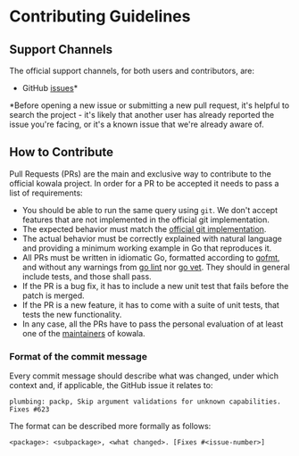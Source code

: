# Contributing Guidelines

## Support Channels

The official support channels, for both users and contributors, are:

- GitHub [issues](https://github.com/kowala-tech/kUSD/issues)*

*Before opening a new issue or submitting a new pull request, it's helpful to
search the project - it's likely that another user has already reported the
issue you're facing, or it's a known issue that we're already aware of.


## How to Contribute

Pull Requests (PRs) are the main and exclusive way to contribute to the official kowala project.
In order for a PR to be accepted it needs to pass a list of requirements:

- You should be able to run the same query using `git`. We don't accept features that are not implemented in the official git implementation.
- The expected behavior must match the [official git implementation](https://github.com/git/git).
- The actual behavior must be correctly explained with natural language and providing a minimum working example in Go that reproduces it.
- All PRs must be written in idiomatic Go, formatted according to [gofmt](https://golang.org/cmd/gofmt/), and without any warnings from [go lint](https://github.com/golang/lint) nor [go vet](https://golang.org/cmd/vet/).
They should in general include tests, and those shall pass.
- If the PR is a bug fix, it has to include a new unit test that fails before the patch is merged.
- If the PR is a new feature, it has to come with a suite of unit tests, that tests the new functionality.
- In any case, all the PRs have to pass the personal evaluation of at least one of the [maintainers](MAINTAINERS) of kowala.


### Format of the commit message

Every commit message should describe what was changed, under which context and, if applicable, the GitHub issue it relates to:

```
plumbing: packp, Skip argument validations for unknown capabilities. Fixes #623
```

The format can be described more formally as follows:

```
<package>: <subpackage>, <what changed>. [Fixes #<issue-number>]
```